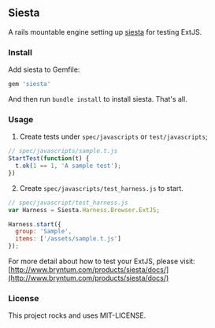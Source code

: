 ## Siesta

A rails mountable engine setting up
[siesta](http://www.bryntum.com/products/siesta/) for testing ExtJS.

### Install

Add siesta to Gemfile:

```ruby
gem 'siesta'
```

And then run `bundle install` to install siesta. That's all.

### Usage

1. Create tests under `spec/javascripts` or `test/javascripts`;

```javascript
// spec/javascripts/sample.t.js
StartTest(function(t) {
  t.ok(1 == 1, 'A sample test');
})    
```

2. Create `spec/javascripts/test_harness.js` to start.

```javascript
// spec/javascript/test_harness.js
var Harness = Siesta.Harness.Browser.ExtJS;

Harness.start({
  group: 'Sample',
  items: ['/assets/sample.t.js']
});
```

For more detail about how to test your ExtJS, please visit:
[http://www.bryntum.com/products/siesta/docs/](http://www.bryntum.com/products/siesta/docs/)

### License

This project rocks and uses MIT-LICENSE.
